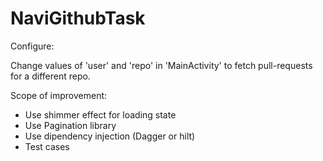 # NaviGithubTask

Configure:

Change values of 'user' and 'repo' in 'MainActivity' to fetch pull-requests for a different repo.


Scope of improvement:
- Use shimmer effect for loading state
- Use Pagination library 
- Use dipendency injection (Dagger or hilt)
- Test cases
